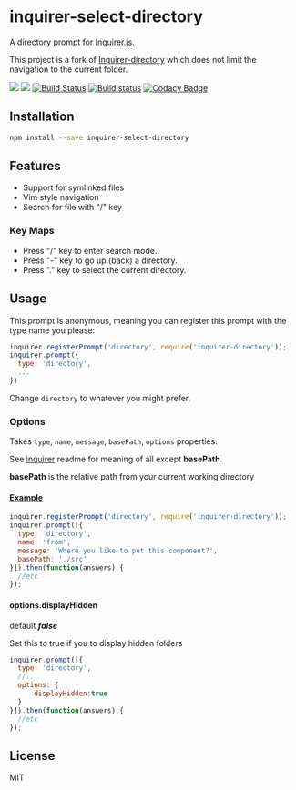 # inquirer-select-directory

A directory prompt for [Inquirer.js](https://github.com/SBoudrias/Inquirer.js).

This project is a fork of [Inquirer-directory](https://github.com/nicksrandall/inquirer-directory) which does not limit the navigation to the current folder.

<!--[![Issue Count](https://codeclimate.com/github/KamiKillertO/inquirer-select-directory/badges/issue_count.svg)](https://codeclimate.com/github/KamiKillertO/inquirer-select-directory)!-->
![](https://img.shields.io/badge/license-MIT-blue.svg)
[![](https://img.shields.io/badge/release-v1.1.0-blue.svg)](https://github.com/KamiKillertO/inquirer-select-directory/releases/tag/v1.1.0)
[![Build Status](https://travis-ci.org/KamiKillertO/inquirer-select-directory.svg)](https://travis-ci.org/KamiKillertO/inquirer-select-directory)
[![Build status](https://ci.appveyor.com/api/projects/status/fdyk5g3y56381742?svg=true)](https://ci.appveyor.com/project/KamiKillertO/inquirer-select-directory)
[![Codacy Badge](https://api.codacy.com/project/badge/Grade/e6a963539c4440b69356649c0048ea30)](https://www.codacy.com/app/kamikillerto/inquirer-select-directory?utm_source=github.com&amp;utm_medium=referral&amp;utm_content=KamiKillertO/inquirer-select-directory&amp;utm_campaign=Badge_Grade)

## Installation

```bash
npm install --save inquirer-select-directory
```

## Features

-   Support for symlinked files
-   Vim style navigation
-   Search for file with "/" key

### Key Maps

-   Press "/" key to enter search mode.
-   Press "-" key to go up (back) a directory.
-   Press "." key to select the current directory.

## Usage


This prompt is anonymous, meaning you can register this prompt with the type name you please:

```javascript
inquirer.registerPrompt('directory', require('inquirer-directory'));
inquirer.prompt({
  type: 'directory',
  ...
})
```

Change `directory` to whatever you might prefer.

### Options

Takes `type`, `name`, `message`, `basePath`, `options` properties.

See [inquirer](https://github.com/SBoudrias/Inquirer.js) readme for meaning of all except **basePath**.

**basePath** is the relative path from your current working directory

#### [Example](https://github.com/KamiKillertO/inquirer-select-directory/tree/develop/example/example.js)

```javascript
inquirer.registerPrompt('directory', require('inquirer-directory'));
inquirer.prompt([{
  type: 'directory',
  name: 'from',
  message: 'Where you like to put this component?',
  basePath: './src'
}]).then(function(answers) {
  //etc
});
```

#### options.displayHidden

default ***false***

Set this to true if you to display hidden folders 

```javascript
inquirer.prompt([{
  type: 'directory',
  //...
  options: {
      displayHidden:true
  }
}]).then(function(answers) {
  //etc
});
```

## License

MIT